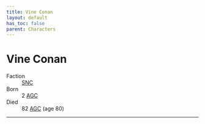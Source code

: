 ```yaml
---
title: Vine Conan
layout: default
has_toc: false
parent: Characters
---
```


# Vine Conan
<dl>
    <dt>Faction</dt><dd><a href="../factions/snc">SNC</a></dd>
    <dt>Born</dt><dd>2 <a href="../history/">AGC</a></dd>
    <dt>Died</dt><dd>82 <a href="../history/">AGC</a> (age 80)</dd>
</dl>

----
